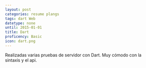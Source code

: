```yaml
---
layout: post
categories: resume plangs
tags: dart Web
datetype: none
until: 2015-01-01
title: Dart
proficency: Basic
icon: dart.png
---
```


Realizadas varias pruebas de servidor con Dart.
Muy cómodo con la sintaxis y el api.
